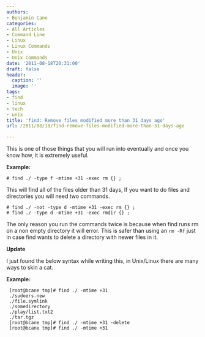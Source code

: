```yaml
---
authors:
- Benjamin Cane
categories:
- All Articles
- Command Line
- Linux
- Linux Commands
- Unix
- Unix Commands
date: '2011-08-18T20:31:00'
draft: false
header:
  caption: ''
  image: ''
tags:
- find
- linux
- tech
- unix
title: 'find: Remove files modified more than 31 days ago'
url: /2011/08/18/find-remove-files-modified-more-than-31-days-ago

---
```


This is one of those things that you will run into eventually and once you know how, it is extremely useful.

**Example:**

    # find ./ -type f -mtime +31 -exec rm {} ;

This will find all of the files older than 31 days, If you want to do files and directories you will need two commands.

    # find ./ -not -type d -mtime +31 -exec rm {} ;  
    # find ./ -type d -mtime +31 -exec rmdir {} ;

The only reason you run the commands twice is because when find runs rm on a non empty directory it will error. This is safer than using an `rm -Rf` just in case find wants to delete a directory with newer files in it.

**Update**

I just found the below syntax while writing this, in Unix/Linux there are many ways to skin a cat.

**Example:**

     [root@bcane tmp]# find ./ -mtime +31  
     ./sudoers.new  
     ./file.symlink  
     ./somedirectory  
     ./play/list.txt2  
     ./tar.tgz  
     [root@bcane tmp]# find ./ -mtime +31 -delete  
     [root@bcane tmp]# find ./ -mtime +31
